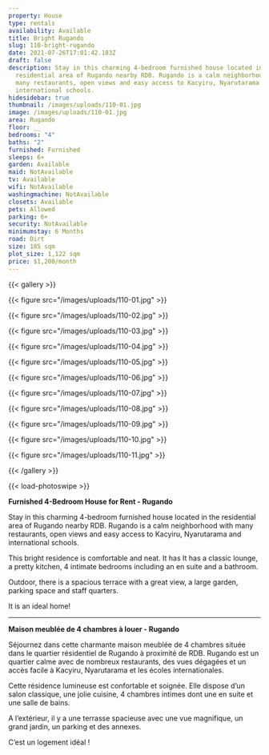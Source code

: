 ```yaml
---
property: House
type: rentals
availability: Available
title: Bright Rugando
slug: 110-bright-rugando
date: 2021-07-26T17:01:42.183Z
draft: false
description: Stay in this charming 4-bedroom furnished house located in the
  residential area of Rugando nearby RDB. Rugando is a calm neighborhood with
  many restaurants, open views and easy access to Kacyiru, Nyarutarama and
  international schools.
hidesidebar: true
thumbnail: /images/uploads/110-01.jpg
image: /images/uploads/110-01.jpg
area: Rugando
floor: __
bedrooms: "4"
baths: "2"
furnished: Furnished
sleeps: 6+
garden: Available
maid: NotAvailable
tv: Available
wifi: NotAvailable
washingmachine: NotAvailable
closets: Available
pets: Allowed
parking: 6+
security: NotAvailable
minimumstay: 6 Months
road: Dirt
size: 185 sqm
plot_size: 1,122 sqm
price: $1,200/month
---
```

{{< gallery >}}

{{< figure src="/images/uploads/110-01.jpg" >}}

{{< figure src="/images/uploads/110-02.jpg" >}}

{{< figure src="/images/uploads/110-03.jpg" >}}

{{< figure src="/images/uploads/110-04.jpg" >}}

{{< figure src="/images/uploads/110-05.jpg" >}}

{{< figure src="/images/uploads/110-06.jpg" >}}

{{< figure src="/images/uploads/110-07.jpg" >}}

{{< figure src="/images/uploads/110-08.jpg" >}}

{{< figure src="/images/uploads/110-09.jpg" >}}

{{< figure src="/images/uploads/110-10.jpg" >}}

{{< figure src="/images/uploads/110-11.jpg" >}}

{{< /gallery >}}

{{< load-photoswipe >}}

**Furnished 4-Bedroom House for Rent - Rugando**

Stay in this charming 4-bedroom furnished house located in the residential area of Rugando nearby RDB. Rugando is a calm neighborhood with many restaurants, open views and easy access to Kacyiru, Nyarutarama and international schools.

This bright residence is comfortable and neat. It has It has a classic lounge, a pretty kitchen, 4 intimate bedrooms including an en suite and a bathroom.

Outdoor, there is a spacious terrace with a great view, a large garden, parking space and staff quarters.

It is an ideal home!

---

**Maison meublée de 4 chambres à louer - Rugando**

Séjournez dans cette charmante maison meublée de 4 chambres située dans le quartier résidentiel de Rugando à proximité de RDB. Rugando est un quartier calme avec de nombreux restaurants, des vues dégagées et un accès facile à Kacyiru, Nyarutarama et les écoles internationales.

Cette résidence lumineuse est confortable et soignée. Elle dispose d’un salon classique, une jolie cuisine, 4 chambres intimes dont une en suite et une salle de bains.

A l’extérieur, il y a une terrasse spacieuse avec une vue magnifique, un grand jardin, un parking et des annexes.

C’est un logement idéal !
